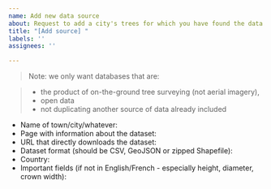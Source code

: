 ```yaml
---
name: Add new data source
about: Request to add a city's trees for which you have found the data
title: "[Add source] "
labels: ''
assignees: ''

---
```


>Note: we only want databases that are:

>* the product of on-the-ground tree surveying (not aerial imagery), 
>* open data
>* not duplicating another source of data already included

* Name of town/city/whatever:
* Page with information about the dataset:
* URL that directly downloads the dataset:
* Dataset format (should be CSV, GeoJSON or zipped Shapefile): 
* Country: 
* Important fields (if not in English/French - especially height, diameter, crown width):
